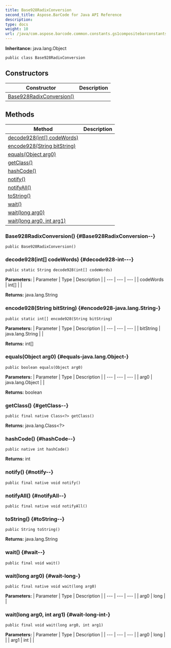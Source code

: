 ```yaml
---
title: Base928RadixConversion
second_title: Aspose.BarCode for Java API Reference
description: 
type: docs
weight: 10
url: /java/com.aspose.barcode.common.constants.gs1compositebarconstants/base928radixconversion/
---
```

**Inheritance:**
java.lang.Object
```
public class Base928RadixConversion
```
## Constructors

| Constructor | Description |
| --- | --- |
| [Base928RadixConversion()](#Base928RadixConversion--) |  |
## Methods

| Method | Description |
| --- | --- |
| [decode928(int[] codeWords)](#decode928-int---) |  |
| [encode928(String bitString)](#encode928-java.lang.String-) |  |
| [equals(Object arg0)](#equals-java.lang.Object-) |  |
| [getClass()](#getClass--) |  |
| [hashCode()](#hashCode--) |  |
| [notify()](#notify--) |  |
| [notifyAll()](#notifyAll--) |  |
| [toString()](#toString--) |  |
| [wait()](#wait--) |  |
| [wait(long arg0)](#wait-long-) |  |
| [wait(long arg0, int arg1)](#wait-long-int-) |  |
### Base928RadixConversion() {#Base928RadixConversion--}
```
public Base928RadixConversion()
```


### decode928(int[] codeWords) {#decode928-int---}
```
public static String decode928(int[] codeWords)
```




**Parameters:**
| Parameter | Type | Description |
| --- | --- | --- |
| codeWords | int[] |  |

**Returns:**
java.lang.String
### encode928(String bitString) {#encode928-java.lang.String-}
```
public static int[] encode928(String bitString)
```




**Parameters:**
| Parameter | Type | Description |
| --- | --- | --- |
| bitString | java.lang.String |  |

**Returns:**
int[]
### equals(Object arg0) {#equals-java.lang.Object-}
```
public boolean equals(Object arg0)
```




**Parameters:**
| Parameter | Type | Description |
| --- | --- | --- |
| arg0 | java.lang.Object |  |

**Returns:**
boolean
### getClass() {#getClass--}
```
public final native Class<?> getClass()
```




**Returns:**
java.lang.Class<?>
### hashCode() {#hashCode--}
```
public native int hashCode()
```




**Returns:**
int
### notify() {#notify--}
```
public final native void notify()
```




### notifyAll() {#notifyAll--}
```
public final native void notifyAll()
```




### toString() {#toString--}
```
public String toString()
```




**Returns:**
java.lang.String
### wait() {#wait--}
```
public final void wait()
```




### wait(long arg0) {#wait-long-}
```
public final native void wait(long arg0)
```




**Parameters:**
| Parameter | Type | Description |
| --- | --- | --- |
| arg0 | long |  |

### wait(long arg0, int arg1) {#wait-long-int-}
```
public final void wait(long arg0, int arg1)
```




**Parameters:**
| Parameter | Type | Description |
| --- | --- | --- |
| arg0 | long |  |
| arg1 | int |  |

